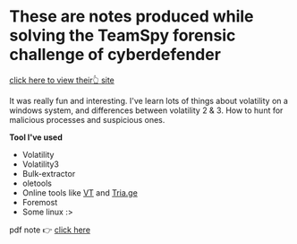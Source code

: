 # These are notes produced while solving the TeamSpy forensic challenge of cyberdefender
[click here to view their:point_up_2: site](https://cyberdefenders.org/ "cyberdefender")

It was really fun and interesting. I've learn lots of things about volatility on a windows system, and differences between volatility 2 & 3. How to hunt for malicious processes and suspicious ones.


**Tool I've used**
* Volatility
* Volatility3
* Bulk-extractor
* oletools
* Online tools like [VT](https://www.virustotal.com/gui/home/upload) and [Tria.ge](https://tria.ge/dashboard)
* Foremost
* Some linux :>

pdf note :point_right: [click here](./Cyberdefender%20challenge%20TeamSpy.pdf)

